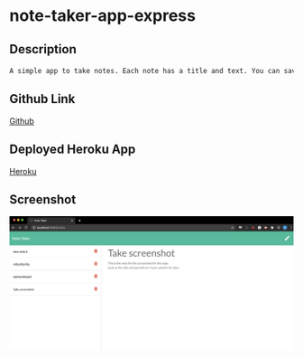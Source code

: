 # note-taker-app-express

## Description
```md
A simple app to take notes. Each note has a title and text. You can save note, delete old saved notes, and with future functionality, update notes. Each note has a unique id behind the scenes.
```

## Github Link
[Github](https://github.com/bhfreeman/note-taker-app-express)

## Deployed Heroku App
[Heroku](https://bhf-note-taker.herokuapp.com)

## Screenshot
![screenshot](./images/screen-shot.png)